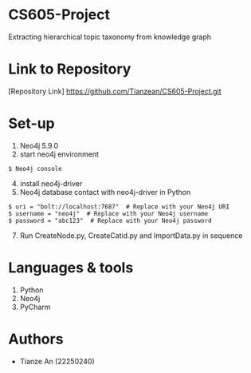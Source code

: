 # CS605-Project
Extracting hierarchical topic taxonomy from knowledge graph

# Link to Repository
[Repository Link] https://github.com/Tianzean/CS605-Project.git

# Set-up
1. Neo4j 5.9.0
2. start neo4j environment
```
$ Neo4j console
```
4. install neo4j-driver
5. Neo4j database contact with neo4j-driver in Python
```
$ uri = "bolt://localhost:7687"  # Replace with your Neo4j URI
$ username = "neo4j"  # Replace with your Neo4j username
$ password = "abc123"  # Replace with your Neo4j password
```
7. Run CreateNode.py, CreateCatid.py and ImportData.py in sequence

# Languages & tools
1. Python
2. Neo4j
3. PyCharm

# Authors
- Tianze An (22250240)
